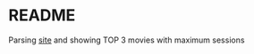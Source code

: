 # README

Parsing [site](https://rb7.ru/afisha/movies) and showing TOP 3 movies with maximum sessions